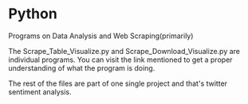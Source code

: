 # Python
Programs on Data Analysis and Web Scraping(primarily)

The Scrape_Table_Visualize.py and Scrape_Download_Visualize.py are individual programs. 
You can visit the link mentioned to get a proper understanding of what the program is doing.

The rest of the files are part of one single project and that's twitter sentiment analysis.

